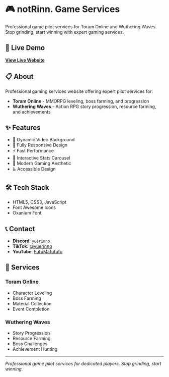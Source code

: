 # 🎮 notRinn. Game Services

Professional game pilot services for Toram Online and Wuthering Waves. Stop grinding, start winning with expert gaming services.

## 🚀 Live Demo

**[View Live Website](https://mrwn10.github.io/game-pilot-services/)**

## 📋 About

Professional gaming services website offering expert pilot services for:

- **Toram Online** - MMORPG leveling, boss farming, and progression
- **Wuthering Waves** - Action RPG story progression, resource farming, and achievements

## ✨ Features

- 🎥 Dynamic Video Background
- 📱 Fully Responsive Design
- ⚡ Fast Performance
- 🎯 Interactive Stats Carousel
- 🎨 Modern Gaming Aesthetic
- ♿ Accessible Design

## 🛠️ Tech Stack

- HTML5, CSS3, JavaScript
- Font Awesome Icons
- Oxanium Font

## 📞 Contact

- **Discord**: `yuerinno`
- **TikTok**: [@yuerinno](https://www.tiktok.com/@yuerinno)
- **YouTube**: [FufuMafufufu](https://www.youtube.com/@FufuMafufufu)

## 🎯 Services

### Toram Online
- Character Leveling
- Boss Farming  
- Material Collection
- Event Completion

### Wuthering Waves
- Story Progression
- Resource Farming
- Boss Challenges
- Achievement Hunting

---

*Professional game pilot services for dedicated players. Stop grinding, start winning.*
